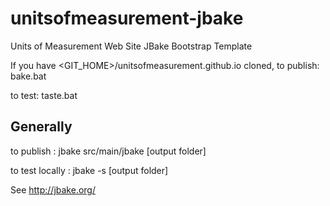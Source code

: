 unitsofmeasurement-jbake
=====================================

Units of Measurement Web Site JBake Bootstrap Template


If you have <GIT_HOME>/unitsofmeasurement.github.io cloned, 
to publish:  bake.bat

to test:     taste.bat

 ## Generally ##

to publish : jbake src/main/jbake [output folder]

to test locally : jbake -s [output folder]

See http://jbake.org/
